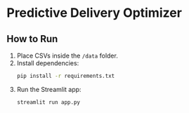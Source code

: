 # Predictive Delivery Optimizer

## How to Run
1. Place CSVs inside the `/data` folder.
2. Install dependencies:
   ```bash
   pip install -r requirements.txt
   ```
3. Run the Streamlit app:
   ```bash
   streamlit run app.py
   ```
